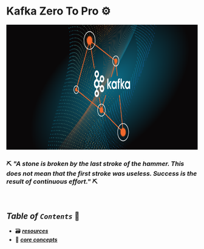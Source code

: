 # Kafka Zero To Pro ⚙️

<img src="assets/img/header.png" width="100%" height="330px">

<br/>

### ⛏️ ***"A stone is broken by the last stroke of the hammer. This does not mean that the first stroke was useless. Success is the result of continuous effort."*** ⛏️

<br>

## ***Table*** *of* ***`Contents`*** 📜

* 🗃️ [***resources***](00-resources/README.md)
* 🧠 [***core concepts***](01-core-concepts/README.md)

<br />


